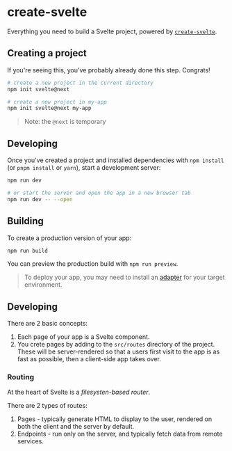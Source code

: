 # create-svelte

Everything you need to build a Svelte project, powered by [`create-svelte`](https://github.com/sveltejs/kit/tree/master/packages/create-svelte).

## Creating a project

If you're seeing this, you've probably already done this step. Congrats!

```bash
# create a new project in the current directory
npm init svelte@next

# create a new project in my-app
npm init svelte@next my-app
```

> Note: the `@next` is temporary

## Developing

Once you've created a project and installed dependencies with `npm install` (or `pnpm install` or `yarn`), start a development server:

```bash
npm run dev

# or start the server and open the app in a new browser tab
npm run dev -- --open
```

## Building

To create a production version of your app:

```bash
npm run build
```

You can preview the production build with `npm run preview`.

> To deploy your app, you may need to install an [adapter](https://kit.svelte.dev/docs/adapters) for your target environment.

## Developing
There are 2 basic concepts:
1. Each page of your app is a Svelte component.
2. You crete pages by adding to the `src/routes` directory of the project. These will be server-rendered so that a users first visit to the app is as fast as possible, then a client-side app takes over.

### Routing
At the heart of Svelte is a _filesysten-based router_.

There are 2 types of routes:
1. Pages - typically generate HTML to display to the user, rendered on both the client and the server by default.
2. Endpoints - run only on the server, and typically fetch data from remote services.


